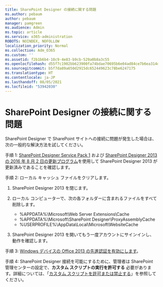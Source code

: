 ```yaml
---
title: SharePoint Designer の接続に関する問題
ms.author: pebaum
author: pebaum
manager: pamgreen
ms.audience: Admin
ms.topic: article
ms.service: o365-administration
ROBOTS: NOINDEX, NOFOLLOW
localization_priority: Normal
ms.collection: Adm_O365
ms.custom: ''
ms.assetid: f2b1b6b4-10c9-4e83-b9cb-529a0b8a3c55
ms.openlocfilehash: d55f7c1902bb623900fa74bdae70695b6e04ad84ce7b6ea314db614283ec436d
ms.sourcegitcommit: b5f7da89a650d2915dc652449623c78be6247175
ms.translationtype: HT
ms.contentlocale: ja-JP
ms.lasthandoff: 08/05/2021
ms.locfileid: "53942030"
---
```

# <a name="sharepoint-designer-connection-issues"></a>SharePoint Designer の接続に関する問題 

SharePoint Designer で SharePoint サイトへの接続に問題が発生した場合は、次の一般的な解決方法を試してください。

手順 1: [SharePoint Designer Service Pack 1](https://support.microsoft.com/help/2817441/description-of-microsoft-sharepoint-designer-2013-service-pack-1-sp1) および [SharePoint Designer 2013 の 2016 年 8 月 2 日の更新プログラム](https://support.microsoft.com/help/3114721/august-2-2016-update-for-sharepoint-designer-2013-kb3114721)を使用して SharePoint Designer 2013 が更新済みであることを確認します。



手順 2: ローカル キャッシュ ファイルをクリアします。

1. SharePoint Designer 2013 を閉じます。

2. ローカル コンピューターで、次の各フォルダーに含まれるファイルをすべて削除します。

    - %APPDATA%\Microsoft\Web Server Extensions\Cache
    - %APPDATA%\Microsoft\SharePoint Designer\ProxyAssemblyCache
    - %USERPROFILE%\AppData\Local\Microsoft\WebsiteCache

3. SharePoint Designer 2013 を開いてもう一度アカウントにサインインし、動作を確認します。

手順 3: [Windows デバイスの Office 2013 の先進認証を有効にします](https://docs.microsoft.com/microsoft-365/admin/security-and-compliance/enable-modern-authentication)。

手順 4: SharePoint Designer 接続を可能にするために、管理者は SharePoint 管理センターの設定で、**カスタム スクリプトの実行を許可する** 必要があります。詳細については、「[カスタム スクリプトを許可または禁止する](https://docs.microsoft.com/sharepoint/allow-or-prevent-custom-script)」を参照してください。


